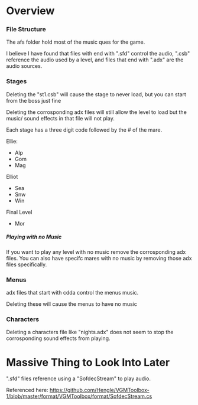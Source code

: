# Overview

### File Structure

The afs folder hold most of the music ques for the game.

I believe I have found that files with end with ".sfd" control the audio, ".csb" reference the audio used by a level, and files that end with ".adx" are the audio sources.

### Stages

Deleting the "st1.csb" will cause the stage to never load, but you can start from the boss just fine

Deleting the corrosponding adx files will still allow the level to load but the music/ sound effects in that file will not play.

Each stage has a three digit code followed by the # of the mare.

Ellie:
- Alp
- Gom
- Mag

Elliot
- Sea
- Snw
- Win

Final Level
- Mor

##### Playing with no Music

If you want to play any level with no music remove the corrosponding adx files.
You can also have specifc mares with no music by removing those adx files specifically.

### Menus

adx files that start with cdda control the menus music.

Deleting these will cause the menus to have no music

### Characters

Deleting a characters file like "nights.adx" does not seem to stop the corrosponding sound effects from playing.

# Massive Thing to Look Into Later 

".sfd" files reference using a "SofdecStream" to play audio. 

Referenced here: https://github.com/Hengle/VGMToolbox-1/blob/master/format/VGMToolbox/format/SofdecStream.cs
